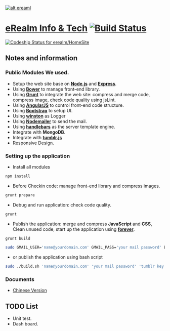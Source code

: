 [![alt ereaml](https://raw.github.com/erealm/HomeSite/master/public/images/erealm.png)](http://www.erealm.cn)
# [eRealm Info & Tech](http://www.erealm.cn)  [![Build Status](https://travis-ci.org/erealm/HomeSite.svg?branch=master)](http://travis-ci.org/erealm/HomeSite)
[ ![Codeship Status for erealm/HomeSite](https://www.codeship.io/projects/1f17b940-2f28-0132-d05d-4e682e9b5dbd/status)](https://www.codeship.io/projects/39458)

## Notes and information
### Public Modules We used.
* Setup the web site base on [**Node.js**](http://nodejs.org/) and [**Express**](http://expressjs.com/).
* Using [**Bower**](http://bower.io) to manage front-end library.
* Using [**Grunt**](http://gruntjs.com) to integrate the web site: compress and merge code, compress image, check code quality using jsLint.
* Using [**AngularJS**](https://angularjs.org/) to control front-end code structure.
* Using [**Bootstrap**](http://getbootstrap.com/) to setup UI.
* Using [**winston**](https://github.com/flatiron/winston) as Logger
* Using [**Nodemailer**](https://github.com/andris9/Nodemailer) to send the mail.
* Using [**handlebars**](https://www.npmjs.org/package/handlebars) as the server template engine.
* Integrate with **MongoDB**.
* Integrate with [**tumblr.js**](https://github.com/tumblr/tumblr.js/)
* Responsive Design.

### Setting up the application
 * Install all modules
```bash
npm install
```
* Before Checkin code: manage front-end library and compress images.
```bash
grunt prepare
```
* Debug and run application: check code quality.
```bash
grunt
```
* Publish the application: merge and compress **JavaScript** and **CSS**, Clean unused code, start up the application using [**forever**](https://github.com/nodejitsu/forever).
```bash
grunt build
``` 
```bash
sudo GMAIL_USER='name@yourdomain.com' GMAIL_PASS='your mail password' BLOG_KEY='tumblr key' forever start app.js
``` 
* or publish the application using bash script
```bash
sudo ./build.sh 'name@yourdomain.com' 'your mail password' 'tumblr key'
```

### Documents
* [Chinese Version](http://blog.erealm.cn/font-end/home/2014/11/02/erealm-home-opensource-nodejs.html)

## TODO List
* Unit test.
* Dash board.
